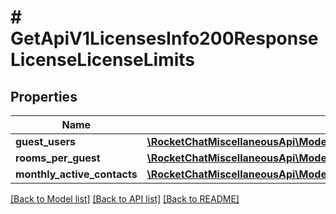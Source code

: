 # # GetApiV1LicensesInfo200ResponseLicenseLicenseLimits

## Properties

Name | Type | Description | Notes
------------ | ------------- | ------------- | -------------
**guest_users** | [**\RocketChatMiscellaneousApi\Model\GetApiV1LicensesInfo200ResponseLicenseLicenseLimitsGuestUsersInner[]**](GetApiV1LicensesInfo200ResponseLicenseLicenseLimitsGuestUsersInner.md) |  | [optional]
**rooms_per_guest** | [**\RocketChatMiscellaneousApi\Model\GetApiV1LicensesInfo200ResponseLicenseLicenseLimitsGuestUsersInner[]**](GetApiV1LicensesInfo200ResponseLicenseLicenseLimitsGuestUsersInner.md) |  | [optional]
**monthly_active_contacts** | [**\RocketChatMiscellaneousApi\Model\GetApiV1LicensesInfo200ResponseLicenseLicenseLimitsGuestUsersInner[]**](GetApiV1LicensesInfo200ResponseLicenseLicenseLimitsGuestUsersInner.md) |  | [optional]

[[Back to Model list]](../../README.md#models) [[Back to API list]](../../README.md#endpoints) [[Back to README]](../../README.md)
